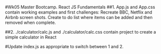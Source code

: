 #Wk05 Master Bootcamp. React JS Fundamentals
##1. App.js and App.css contain working examples and first challenges:
Recreate BBC, Netflix and Airbnb screen shots.
Create to do list where items can be added and then removed when complete.

##2. ./calculator/calc.js and ./calculator/calc.css contain project to create a simple calculator in React

#Update index.js as appropriate to switch between 1 and 2.
